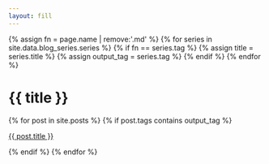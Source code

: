 ```yaml
---
layout: fill
---
```


{% assign fn = page.name | remove:'.md' %}
{% for series in site.data.blog_series.series %}
  {% if fn == series.tag %}
    {% assign title = series.title %}
    {% assign output_tag = series.tag %}
  {% endif %}
{% endfor %}

# {{ title }}

<div class="blog_thumbnail_grid">
{% for post in site.posts %}
  {% if post.tags contains output_tag %}
<a href="{{ post.url }}">
<div class="blog_thumbnail">
  <p>{{ post.title }}</p>
  <div style="background-image: url('/assets/img/blog/{{ post.img }}');"></div>
</div>
</a>
  {% endif %}
{% endfor %}
</div>

<!-- sep -->
